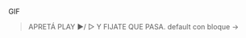 <gs-toolbox toolbox-url="https://gobstones.runners.mumuki.io/assets/minimal-kindergarten-toolbox.xml"></gs-toolbox>

<gs-attire attire-url="https://raw.githubusercontent.com/MumukiProject/mumuki-guia-gobstones-primeros-programas-kinder/master/assets/attires/config_1602275418436.json"></gs-attire>

GIF

> APRETÁ PLAY :arrow_forward:/ ▷ Y FIJATE QUE PASA. default con bloque ->